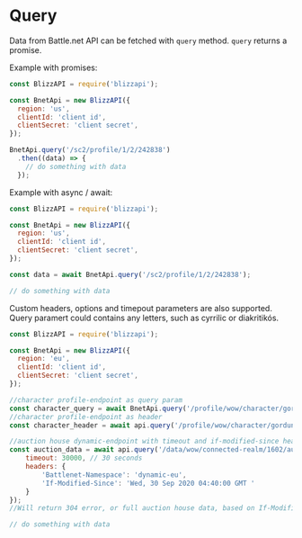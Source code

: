 # Query

Data from Battle.net API can be fetched with ``query`` method. ``query`` returns a promise.

Example with promises:

```js
const BlizzAPI = require('blizzapi');

const BnetApi = new BlizzAPI({
  region: 'us',
  clientId: 'client id',
  clientSecret: 'client secret',
});

BnetApi.query('/sc2/profile/1/2/242838')
  .then((data) => {
    // do something with data
  });
```

Example with async / await:

```js
const BlizzAPI = require('blizzapi');

const BnetApi = new BlizzAPI({
  region: 'us',
  clientId: 'client id',
  clientSecret: 'client secret',
});

const data = await BnetApi.query('/sc2/profile/1/2/242838');

// do something with data
```
Custom headers, options and timepout parameters are also supported. Query paramert could contains any letters, such as cyrrilic or diakritikós.

```js
const BlizzAPI = require('blizzapi');

const BnetApi = new BlizzAPI({
  region: 'eu',
  clientId: 'client id',
  clientSecret: 'client secret',
});

//character profile-endpoint as query param
const character_query = await BnetApi.query('/profile/wow/character/gordunni/инициатива?namespace=profile-eu');
//character profile-endpoint as header
const character_header = await api.query('/profile/wow/character/gordunni/инициатива', { headers: { 'Battlenet-Namespace':'profile-eu' }});

//auction house dynamic-endpoint with timeout and if-modified-since header
const auction_data = await api.query('/data/wow/connected-realm/1602/auctions', {
    timeout: 30000, // 30 seconds
    headers: {
        'Battlenet-Namespace': 'dynamic-eu',
        'If-Modified-Since': 'Wed, 30 Sep 2020 04:40:00 GMT '
    }
});
//Will return 304 error, or full auction house data, based on If-Modified-Since value

// do something with data
```
